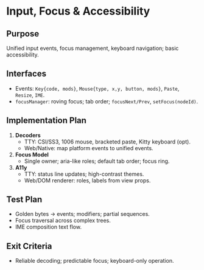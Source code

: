 # Input, Focus & Accessibility

## Purpose
Unified input events, focus management, keyboard navigation; basic accessibility.

## Interfaces
- Events: `Key{code, mods}`, `Mouse{type, x,y, button, mods}`, `Paste`, `Resize`, `IME`.
- `focusManager`: roving focus; tab order; `focusNext/Prev`, `setFocus(nodeId)`.

## Implementation Plan
1. **Decoders**
   - TTY: CSI/SS3, 1006 mouse, bracketed paste, Kitty keyboard (opt).
   - Web/Native: map platform events to unified events.
2. **Focus Model**
   - Single owner; aria-like roles; default tab order; focus ring.
3. **A11y**
   - TTY: status line updates; high-contrast themes.
   - Web/DOM renderer: roles, labels from view props.

## Test Plan
- Golden bytes → events; modifiers; partial sequences.
- Focus traversal across complex trees.
- IME composition text flow.

## Exit Criteria
- Reliable decoding; predictable focus; keyboard-only operation.
